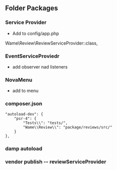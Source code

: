## Folder Packages

### Service Provider 

- Add to config/app.php

Wame\Review\ReviewServiceProvider::class,



### EventServiceProviedr 
- add observer nad listeners


### NovaMenu 
- add to menu


### composer.json


    "autoload-dev": {
        "psr-4": {
            "Tests\\": "tests/",
            "Wame\\Review\\": "package/reviews/src/"
        }
    },

### damp autoload
### vendor publish   -- reviewServiceProvider

